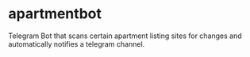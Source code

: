 # apartmentbot
Telegram Bot that scans certain apartment listing sites for changes and automatically notifies a telegram channel.
